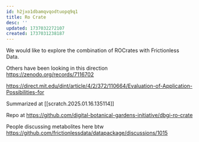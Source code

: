 ```yaml
---
id: h2jxo1dbamqvqodtuopq9q1
title: Ro Crate
desc: ''
updated: 1737032272107
created: 1737031238187
---
```



We would like to explore the combination of ROCrates with Frictionless Data.

Others have been looking in this direction https://zenodo.org/records/7116702

https://direct.mit.edu/dint/article/4/2/372/110664/Evaluation-of-Application-Possibilities-for

Summarized at [[scratch.2025.01.16.135114]]

Repo at https://github.com/digital-botanical-gardens-initiative/dbgi-ro-crate



People discussing metabolites here btw https://github.com/frictionlessdata/datapackage/discussions/1015

